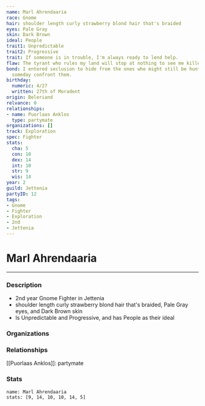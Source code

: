 ```yaml
---
name: Marl Ahrendaaria
race: Gnome
hair: shoulder length curly strawberry blond hair that's braided
eyes: Pale Gray
skin: Dark Brown
ideal: People
trait1: Unpredictable
trait2: Progressive
trait: If someone is in trouble, I'm always ready to lend help.
flaw: The tyrant who rules my land will stop at nothing to see me killed.
bond: I entered seclusion to hide from the ones who might still be hunting me. I must
  someday confront them.
birthday:
  numeric: 4/27
  written: 27th of Moradent
origin: Beleriand
relvance: 0
relationships:
- name: Puorlaas Anklos
  type: partymate
organizations: []
track: Exploration
spec: Fighter
stats:
  cha: 5
  con: 10
  dex: 14
  int: 10
  str: 9
  wis: 14
year: 2
guild: Jettenia
partyID: 12
tags:
- Gnome
- Fighter
- Exploration
- 2nd
- Jettenia
---
```

# Marl Ahrendaaria
---
### Description
- 2nd year Gnome Fighter in Jettenia
- shoulder length curly strawberry blond hair that's braided, Pale Gray eyes, and Dark Brown skin
- Is Unpredictable and Progressive, and has People as their ideal

### Organizations
### Relationships
[[Puorlaas Anklos]]: partymate
### Stats
```statblock
name: Marl Ahrendaaria
stats: [9, 14, 10, 10, 14, 5]
```